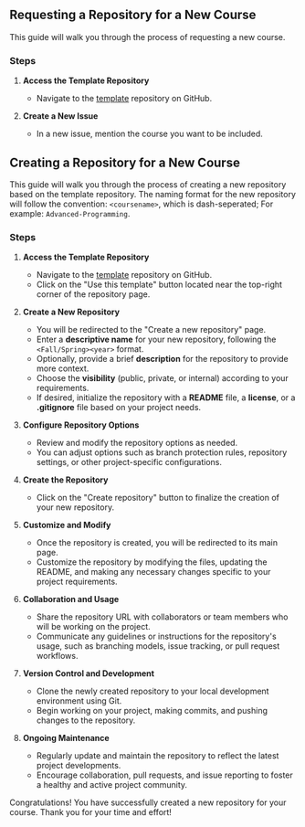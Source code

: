 ## Requesting a Repository for a New Course

This guide will walk you through the process of requesting a new course. 

### Steps

1. **Access the Template Repository**
   - Navigate to the [template](https://github.com/utce-docs/template) repository on GitHub.

2. **Create a New Issue**
   - In a new issue, mention the course you want to be included.


## Creating a Repository for a New Course

This guide will walk you through the process of creating a new repository based on the template repository. 
The naming format for the new repository will follow the convention: `<coursename>`, which is dash-seperated; For example: `Advanced-Programming`.

### Steps

1. **Access the Template Repository**
   - Navigate to the [template](https://github.com/utce-docs/template) repository on GitHub.
   - Click on the "Use this template" button located near the top-right corner of the repository page.

2. **Create a New Repository**
   - You will be redirected to the "Create a new repository" page.
   - Enter a **descriptive name** for your new repository, following the `<Fall/Spring><year>` format.
   - Optionally, provide a brief **description** for the repository to provide more context.
   - Choose the **visibility** (public, private, or internal) according to your requirements.
   - If desired, initialize the repository with a **README** file, a **license**, or a **.gitignore** file based on your project needs.

3. **Configure Repository Options**
   - Review and modify the repository options as needed.
   - You can adjust options such as branch protection rules, repository settings, or other project-specific configurations.

4. **Create the Repository**
   - Click on the "Create repository" button to finalize the creation of your new repository.

5. **Customize and Modify**
   - Once the repository is created, you will be redirected to its main page.
   - Customize the repository by modifying the files, updating the README, and making any necessary changes specific to your project requirements.

6. **Collaboration and Usage**
   - Share the repository URL with collaborators or team members who will be working on the project.
   - Communicate any guidelines or instructions for the repository's usage, such as branching models, issue tracking, or pull request workflows.

7. **Version Control and Development**
   - Clone the newly created repository to your local development environment using Git.
   - Begin working on your project, making commits, and pushing changes to the repository.

8. **Ongoing Maintenance**
   - Regularly update and maintain the repository to reflect the latest project developments.
   - Encourage collaboration, pull requests, and issue reporting to foster a healthy and active project community.

Congratulations! You have successfully created a new repository for your course. 
Thank you for your time and effort!
